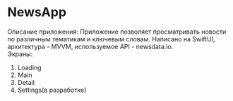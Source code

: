 # NewsApp
Описание приложения: Приложение позволяет просматривать новости по различным тематикам и ключевым словам. Написано на SwiftUI, архитектура - MVVM, используемое API - newsdata.io.  
Экраны: 
1) Loading
2) Main
3) Detail
4) Settings(в разработке)




